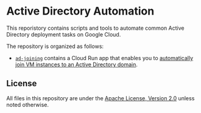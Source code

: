 # Active Directory Automation

This reporistory contains scripts and tools to automate common Active Directory
deployment tasks on Google Cloud.

The repository is organized as follows:

* [`ad-joining`](ad-joining/) contains a Cloud Run app that enables you to [automatically join VM instances 
  to an Active Directory domain](https://cloud.google.com/solutions/configuring-active-directory-for-vms-to-automatically-join-the-domain).


## License

All files in this repository are under the
[Apache License, Version 2.0](LICENSE.txt) unless noted otherwise.